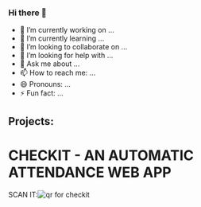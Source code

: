 ### Hi there 👋



- 🔭 I’m currently working on ...
- 🌱 I’m currently learning ...
- 👯 I’m looking to collaborate on ...
- 🤔 I’m looking for help with ...
- 💬 Ask me about ...
- 📫 How to reach me: ...
- 😄 Pronouns: ...
- ⚡ Fun fact: ...




## Projects:

# CHECKIT - AN AUTOMATIC ATTENDANCE WEB APP
SCAN IT:![qr for checkit](https://user-images.githubusercontent.com/71318008/161402106-029d5d9b-cb12-4303-8079-c14f59d4f6cc.png)


